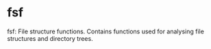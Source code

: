 # fsf
fsf: File structure functions. Contains functions used for analysing file structures and directory trees.
